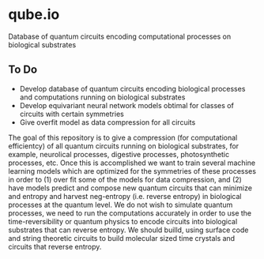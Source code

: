 # qube.io
Database of quantum circuits encoding computational processes on biological substrates

## To Do
- Develop database of quantum circuits encoding biological processes and computations running on biological substrates
- Develop equivariant neural network models obtimal for classes of circuits with certain symmetries
- Give overfit model as data compression for all circuits

The goal of this repository is to give a compression (for computational efficientcy) of all quantum circuits running on biological substrates, for example, neurolical processes, digestive processes, photosynthetic processes, etc. Once this is accomplished we want to train several machine learning models which are optimized for the symmetries of these processes in order to (1) over fit some of the models for data compression, and (2) have models predict and compose new quantum circuits that can minimize and entropy and harvest neg-entropy (i.e. reverse entropy) in biological processes at the quantum level. We do not wish to simulate quantum processes, we need to run the computations accurately in order to use the time-reversibility or quantum physics to encode circuits into biological substrates that can reverse entropy. We should builld, using surface code and string theoretic circuits to build molecular sized time crystals and circuits that reverse entropy. 


